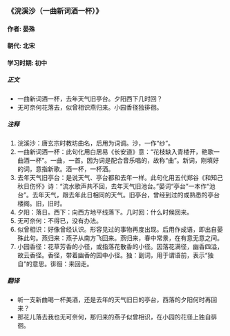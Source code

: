 ### 《浣溪沙（一曲新词酒一杯）》

#### 作者: 晏殊 

#### 朝代: 北宋

#### 学习时期: 初中

##### **正文**

- 一曲新词酒一杯，去年天气旧亭台。夕阳西下几时回？
- 无可奈何花落去，似曾相识燕归来。小园香径独徘徊。

##### **注释**

1. 浣溪沙：唐玄宗时教坊曲名，后用为词调。沙，一作“纱”。
2. 一曲新词酒一杯：此句化用白居易《长安道》意：“花枝缺入青楼开，艳歌一曲酒一杯”。一曲，一首。因为词是配合音乐唱的，故称“曲”。新词，刚填好的词，意指新歌。酒一杯，一杯酒。
3. 去年天气旧亭台：是说天气、亭台都和去年一样。此句化用五代郑谷《和知己秋日伤怀》诗：“流水歌声共不回，去年天气旧池台。”晏词“亭台”一本作“池台”。去年天气，跟去年此日相同的天气。旧亭台，曾经到过的或熟悉的亭台楼阁。旧，旧时。
4. 夕阳：落日。西下：向西方地平线落下。几时回：什么时候回来。
5. 无可奈何：不得已，没有办法。
6. 似曾相识：好像曾经认识。形容见过的事物再度出现。后用作成语，即出自晏殊此句。燕归来：燕子从南方飞回来。燕归来，春中常景，在有意无意之间。
7. 小园香径：花草芳香的小径，或指落花散香的小径。因落花满径，幽香四溢，故云香径。香径，带着幽香的园中小径。独：副词，用于谓语前，表示“独自”的意思。徘徊：来回走。

##### **翻译**

- 听一支新曲喝一杯美酒，还是去年的天气旧日的亭台，西落的夕阳何时再回来？
- 那花儿落去我也无可奈何，那归来的燕子似曾相识，在小园的花径上独自徘徊。